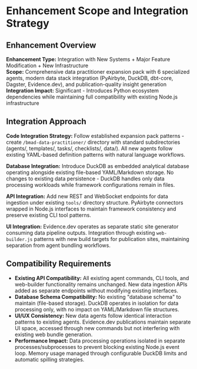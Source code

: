 # Enhancement Scope and Integration Strategy

## Enhancement Overview
**Enhancement Type:** Integration with New Systems + Major Feature Modification + New Infrastructure  
**Scope:** Comprehensive data practitioner expansion pack with 6 specialized agents, modern data stack integration (PyAirbyte, DuckDB, dbt-core, Dagster, Evidence.dev), and publication-quality insight generation  
**Integration Impact:** Significant - Introduces Python ecosystem dependencies while maintaining full compatibility with existing Node.js infrastructure

## Integration Approach

**Code Integration Strategy:** Follow established expansion pack patterns - create `/bmad-data-practitioner/` directory with standard subdirectories (agents/, templates/, tasks/, checklists/, data/). All new agents follow existing YAML-based definition patterns with natural language workflows.

**Database Integration:** Introduce DuckDB as embedded analytical database operating alongside existing file-based YAML/Markdown storage. No changes to existing data persistence - DuckDB handles only data processing workloads while framework configurations remain in files.

**API Integration:** Add new REST and WebSocket endpoints for data ingestion under existing `tools/` directory structure. PyAirbyte connectors wrapped in Node.js interfaces to maintain framework consistency and preserve existing CLI tool patterns.

**UI Integration:** Evidence.dev operates as separate static site generator consuming data pipeline outputs. Integration through existing `web-builder.js` patterns with new build targets for publication sites, maintaining separation from agent bundling workflows.

## Compatibility Requirements

- **Existing API Compatibility:** All existing agent commands, CLI tools, and web-builder functionality remains unchanged. New data ingestion APIs added as separate endpoints without modifying existing interfaces.
- **Database Schema Compatibility:** No existing "database schema" to maintain (file-based storage). DuckDB operates in isolation for data processing only, with no impact on YAML/Markdown file structures.
- **UI/UX Consistency:** New data agents follow identical interaction patterns to existing agents. Evidence.dev publications maintain separate UI space, accessed through new commands but not interfering with existing web bundle generation.
- **Performance Impact:** Data processing operations isolated in separate processes/subprocesses to prevent blocking existing Node.js event loop. Memory usage managed through configurable DuckDB limits and automatic spilling strategies.
